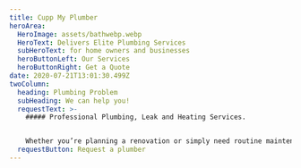 ```yaml
---
title: Cupp My Plumber
heroArea:
  HeroImage: assets/bathwebp.webp
  HeroText: Delivers Elite Plumbing Services
  subHeroText: for home owners and businesses
  heroButtonLeft: Our Services
  heroButtonRight: Get a Quote
date: 2020-07-21T13:01:30.499Z
twoColumn:
  heading: Plumbing Problem
  subHeading: We can help you!
  requestText: >-
    ##### Professional Plumbing, Leak and Heating Services.


    Whether you’re planning a renovation or simply need routine maintenance on your home or office plumbing systems, our professional technicians and mechanics can assist you effectively in the right way.
  requestButton: Request a plumber
---
```

